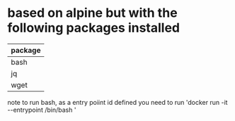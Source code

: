 # based on alpine but with the following packages installed

package |
------- |
bash|
jq|
wget|

note to run bash, as a entry poiint id defined you need to run 'docker run -it --entrypoint /bin/bash <image>'
